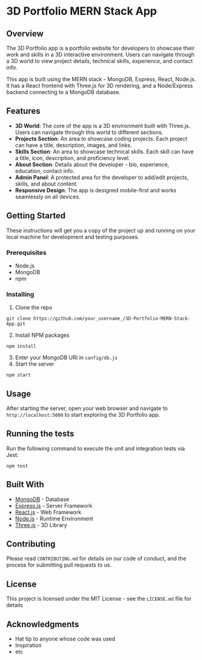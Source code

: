 # 3D Portfolio MERN Stack App

## Overview

The 3D Portfolio app is a portfolio website for developers to showcase their work and skills in a 3D interactive environment. Users can navigate through a 3D world to view project details, technical skills, experience, and contact info.

This app is built using the MERN stack - MongoDB, Express, React, Node.js. It has a React frontend with Three.js for 3D rendering, and a Node/Express backend connecting to a MongoDB database.

## Features

- **3D World**: The core of the app is a 3D environment built with Three.js. Users can navigate through this world to different sections.
- **Projects Section**: An area to showcase coding projects. Each project can have a title, description, images, and links.
- **Skills Section**: An area to showcase technical skills. Each skill can have a title, icon, description, and proficiency level.
- **About Section**: Details about the developer - bio, experience, education, contact info.
- **Admin Panel**: A protected area for the developer to add/edit projects, skills, and about content.
- **Responsive Design**: The app is designed mobile-first and works seamlessly on all devices.

## Getting Started

These instructions will get you a copy of the project up and running on your local machine for development and testing purposes.

### Prerequisites

- Node.js
- MongoDB
- npm

### Installing

1. Clone the repo
```
git clone https://github.com/your_username_/3D-Portfolio-MERN-Stack-App.git
```
2. Install NPM packages
```
npm install
```
3. Enter your MongoDB URI in `config/db.js`
4. Start the server
```
npm start
```

## Usage

After starting the server, open your web browser and navigate to `http://localhost:5000` to start exploring the 3D Portfolio app.

## Running the tests

Run the following command to execute the unit and integration tests via Jest:

```
npm test
```

## Built With

- [MongoDB](https://www.mongodb.com/) - Database
- [Express.js](https://expressjs.com/) - Server Framework
- [React.js](https://reactjs.org/) - Web Framework
- [Node.js](https://nodejs.org/en/) - Runtime Environment
- [Three.js](https://threejs.org/) - 3D Library

## Contributing

Please read `CONTRIBUTING.md` for details on our code of conduct, and the process for submitting pull requests to us.

## License

This project is licensed under the MIT License - see the `LICENSE.md` file for details

## Acknowledgments

- Hat tip to anyone whose code was used
- Inspiration
- etc